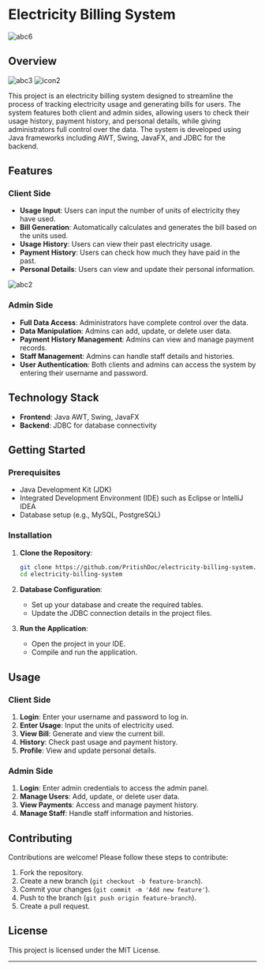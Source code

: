 
# Electricity Billing System
![abc6](https://github.com/PritishDoc/Electricity-Billing-App/assets/141579651/72e72c93-a409-4d2e-ba44-cda5f15b1b7a)
## Overview

![abc3](https://github.com/PritishDoc/Electricity-Billing-App/assets/141579651/ef626f88-d57b-458a-80c2-4f52e32bf9f0)
![icon2](https://github.com/PritishDoc/Electricity-Billing-App/assets/141579651/73477920-ab49-4ab2-bbfa-1958fe8ec844)

This project is an electricity billing system designed to streamline the process of tracking electricity usage and generating bills for users. The system features both client and admin sides, allowing users to check their usage history, payment history, and personal details, while giving administrators full control over the data. The system is developed using Java frameworks including AWT, Swing, JavaFX, and JDBC for the backend.

## Features

### Client Side
- **Usage Input**: Users can input the number of units of electricity they have used.
- **Bill Generation**: Automatically calculates and generates the bill based on the units used.
- **Usage History**: Users can view their past electricity usage.
- **Payment History**: Users can check how much they have paid in the past.
- **Personal Details**: Users can view and update their personal information.
  
![abc2](https://github.com/PritishDoc/Electricity-Billing-App/assets/141579651/3c7a0bd9-6920-4274-bc41-c43f9b2b1cc5)

### Admin Side
- **Full Data Access**: Administrators have complete control over the data.
- **Data Manipulation**: Admins can add, update, or delete user data.
- **Payment History Management**: Admins can view and manage payment records.
- **Staff Management**: Admins can handle staff details and histories.
- **User Authentication**: Both clients and admins can access the system by entering their username and password.

## Technology Stack

- **Frontend**: Java AWT, Swing, JavaFX
- **Backend**: JDBC for database connectivity

## Getting Started

### Prerequisites
- Java Development Kit (JDK)
- Integrated Development Environment (IDE) such as Eclipse or IntelliJ IDEA
- Database setup (e.g., MySQL, PostgreSQL)

### Installation

1. **Clone the Repository**:
    ```bash
    git clone https://github.com/PritishDoc/electricity-billing-system.git
    cd electricity-billing-system
    ```

2. **Database Configuration**:
    - Set up your database and create the required tables.
    - Update the JDBC connection details in the project files.

3. **Run the Application**:
    - Open the project in your IDE.
    - Compile and run the application.

## Usage

### Client Side
1. **Login**: Enter your username and password to log in.
2. **Enter Usage**: Input the units of electricity used.
3. **View Bill**: Generate and view the current bill.
4. **History**: Check past usage and payment history.
5. **Profile**: View and update personal details.

### Admin Side
1. **Login**: Enter admin credentials to access the admin panel.
2. **Manage Users**: Add, update, or delete user data.
3. **View Payments**: Access and manage payment history.
4. **Manage Staff**: Handle staff information and histories.

## Contributing

Contributions are welcome! Please follow these steps to contribute:

1. Fork the repository.
2. Create a new branch (`git checkout -b feature-branch`).
3. Commit your changes (`git commit -m 'Add new feature'`).
4. Push to the branch (`git push origin feature-branch`).
5. Create a pull request.

## License

This project is licensed under the MIT License.

---

